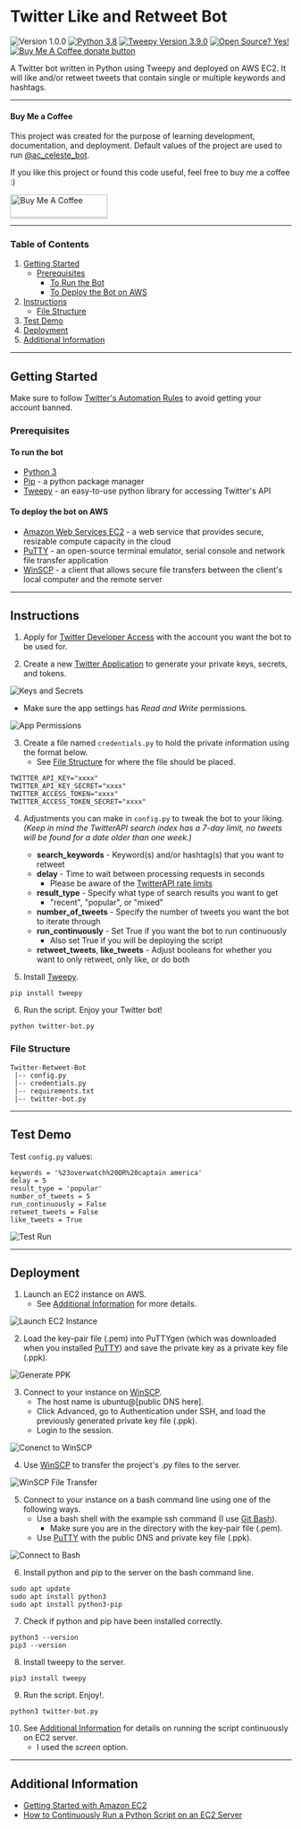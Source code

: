 # Twitter Like and Retweet Bot

![Version 1.0.0](https://img.shields.io/badge/version-1.0.0-blue)
[![Python 3.8](https://img.shields.io/badge/python-3.8-yellowgreen)](https://www.python.org/downloads/release/python-385/)
[![Tweepy Version 3.9.0](https://img.shields.io/badge/tweepy-v3.9.0-brightgreen)](http://docs.tweepy.org/en/latest/)
[![Open Source? Yes!](https://badgen.net/badge/Open%20Source%20%3F/Yes%21/blue?icon=github)](https://github.com/Naereen/badges/)
<span class="badge-buymeacoffee"><a href="https://www.buymeacoffee.com/awu2303" title="Donate to this project using Buy Me A Coffee"><img src="https://img.shields.io/badge/buy%20me%20a%20coffee-donate-yellow.svg" alt="Buy Me A Coffee donate button" /></a>
</span>




A Twitter bot written in Python using Tweepy and deployed on AWS EC2. It will like and/or retweet tweets that contain single or multiple keywords and hashtags. 

---

#### Buy Me a Coffee

This project was created for the purpose of learning development, documentation, and deployment. Default values of the project are used to run [@ac_celeste_bot](https://twitter.com/ac_celeste_bot). 

If you like this project or found this code useful, feel free to buy me a coffee :)

<a href="https://www.buymeacoffee.com/awu2303" target="_blank"><img src="https://www.buymeacoffee.com/assets/img/custom_images/orange_img.png" alt="Buy Me A Coffee" style="height: 41px !important;width: 174px !important;box-shadow: 0px 3px 2px 0px rgba(190, 190, 190, 0.5) !important;-webkit-box-shadow: 0px 3px 2px 0px rgba(190, 190, 190, 0.5) !important;" ></a>

---

### Table of Contents

1. [Getting Started](#getting-started)
    - [Prerequisites](#prerequisites)
        - [To Run the Bot](#to-run-the-bot)
        - [To Deploy the Bot on AWS](#to-deploy-the-bot-on-aws)
2. [Instructions](#instructions)
    - [File Structure](#file-structure)
3. [Test Demo](#test-demo)
4. [Deployment](#deployment)
5. [Additional Information](#additional-information)

---

## Getting Started

Make sure to follow [Twitter's Automation Rules](https://help.twitter.com/en/rules-and-policies/twitter-automation) to avoid getting your account banned.

### Prerequisites

#### To run the bot
- [Python 3](https://www.python.org/downloads/)
- [Pip](https://pypi.org/project/pip/) - a python package manager
- [Tweepy](http://docs.tweepy.org/en/latest/index.html) - an easy-to-use python library for accessing Twitter's API

#### To deploy the bot on AWS
- [Amazon Web Services EC2](https://aws.amazon.com/ec2/) - a web service that provides secure, resizable compute capacity in the cloud
- [PuTTY](https://www.putty.org/) - an open-source terminal emulator, serial console and network file transfer application
- [WinSCP](https://winscp.net/eng/download.php) - a client that allows secure file transfers between the client's local computer and the remote server

---

## Instructions

1. Apply for [Twitter Developer Access](https://developer.twitter.com/en/apply-for-access) with the account you want the bot to be used for.

2. Create a new [Twitter Application](https://developer.twitter.com/app/new) to generate your private keys, secrets, and tokens.

![Keys and Secrets](resources-for-readme/keys-secrets.png)

- Make sure the app settings has *Read and Write* permissions.

![App Permissions](resources-for-readme/app-permissions.png)

3. Create a file named `credentials.py` to hold the private information using the format below.
    - See [File Structure](#file-structure) for where the file should be placed.

```
TWITTER_API_KEY="xxxx"
TWITTER_API_KEY_SECRET="xxxx"
TWITTER_ACCESS_TOKEN="xxxx"
TWITTER_ACCESS_TOKEN_SECRET="xxxx"
```

4. Adjustments you can make in `config.py` to tweak the bot to your liking. *(Keep in mind the TwitterAPI search index has a 7-day limit, no tweets will be found for a date older than one week.)*
    - **search_keywords** - Keyword(s) and/or hashtag(s) that you want to retweet
    - **delay** - Time to wait between processing requests in seconds
        - Please be aware of the [TwitterAPI rate limits](https://developer.twitter.com/en/docs/twitter-api/v1/rate-limits)
    - **result_type** - Specify what type of search results you want to get
        - "recent", "popular", or "mixed"
    - **number_of_tweets** - Specify the number of tweets you want the bot to iterate through
    - **run_continuously** - Set True if you want the bot to run continuously
        - Also set True if you will be deploying the script
    - **retweet_tweets**, **like_tweets** - Adjust booleans for whether you want to only retweet, only like, or do both

5. Install [Tweepy](http://docs.tweepy.org/en/latest/index.html).
```
pip install tweepy
```

6. Run the script. Enjoy your Twitter bot!
```
python twitter-bot.py
```

### File Structure

```
Twitter-Retweet-Bot
 |-- config.py
 |-- credentials.py
 |-- requirements.txt
 |-- twitter-bot.py
```

---

## Test Demo

Test `config.py` values:

```
keywords = '%23overwatch%20OR%20captain america'
delay = 5
result_type = 'popular'
number_of_tweets = 5
run_continuously = False
retweet_tweets = False
like_tweets = True
```

![Test Run](resources-for-readme/test.gif)

---

## Deployment

1. Launch an EC2 instance on AWS.
    - See [Additional Information](#additional-information) for more details.

![Launch EC2 Instance](resources-for-readme/launch-instance.gif)

2. Load the key-pair file (.pem) into PuTTYgen (which was downloaded when you installed [PuTTY](https://www.putty.org/)) and save the private key as a private key file (.ppk).

![Generate PPK](resources-for-readme/generate-ppk.gif)

3. Connect to your instance on [WinSCP](https://winscp.net/eng/download.php).
    - The host name is ubuntu@[public DNS here].
    - Click Advanced, go to Authentication under SSH, and load the previously generated private key file (.ppk).
    - Login to the session.

![Conenct to WinSCP](resources-for-readme/winscp-connect.gif)

4. Use [WinSCP](https://winscp.net/eng/download.php) to transfer the project's .py files to the server.

![WinSCP File Transfer](resources-for-readme/winscp-transfer.gif)

5. Connect to your instance on a bash command line using one of the following ways.
    - Use a bash shell with the example ssh command (I use [Git Bash](https://gitforwindows.org/)).
        - Make sure you are in the directory with the key-pair file (.pem).
    - Use [PuTTY](https://docs.aws.amazon.com/AWSEC2/latest/UserGuide/putty.html?icmpid=docs_ec2_console) with the public DNS and private key file (.ppk).
    
![Connect to Bash](resources-for-readme/bash-connect.gif)

6. Install python and pip to the server on the bash command line.
```
sudo apt update 
sudo apt install python3
sudo apt install python3-pip
```

7. Check if python and pip have been installed correctly.
```
python3 --version
pip3 --version
```

8. Install tweepy to the server.
```
pip3 install tweepy
```

9. Run the script. Enjoy!.
```
python3 twitter-bot.py
```

10. See [Additional Information](#additional-information) for details on running the script continuously on EC2 server.
    - I used the *screen* option.

---

## Additional Information

- [Getting Started with Amazon EC2](https://aws.amazon.com/ec2/getting-started/)
- [How to Continuously Run a Python Script on an EC2 Server](https://intellipaat.com/community/9361/how-to-continuously-run-a-python-script-on-an-ec2-server)

